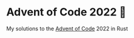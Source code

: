 # Advent of Code 2022 🎄

My solutions to the [Advent of Code](https://adventofcode.com/2022) 2022 in Rust
